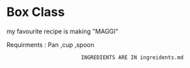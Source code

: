# Box Class

my favourite recipe is making "MAGGI"
                                           
Requirments :
Pan ,cup ,spoon

                            INGREDIENTS ARE IN ingreidents.md



